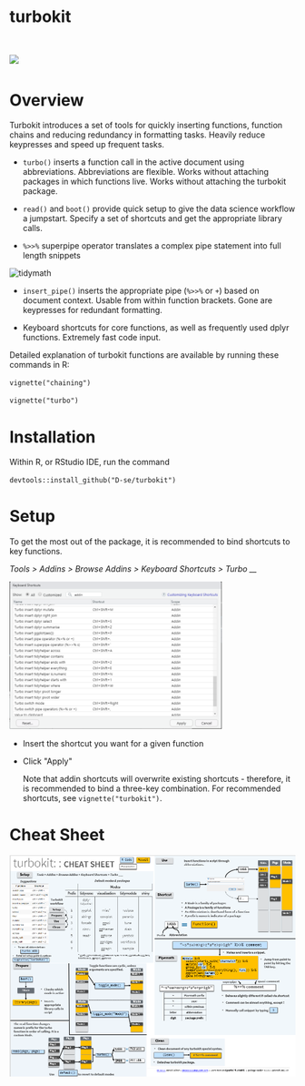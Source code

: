 # turbokit

# ![](http://cranlogs-dev.r-pkg.org/badges/%3Cpackagename%3E)

# Overview

Turbokit introduces a set of tools for quickly inserting functions, function chains and reducing redundancy in formatting tasks. Heavily reduce keypresses and speed up frequent tasks.

-   `turbo()` inserts a function call in the active document using abbreviations. Abbreviations are flexible. Works without attaching packages in which functions live. Works without attaching the turbokit package.

-   `read()` and `boot()` provide quick setup to give the data science workflow a jumpstart. Specify a set of shortcuts and get the appropriate library calls.

<!-- -->

-   `%>>%` superpipe operator translates a complex pipe statement into full length snippets

<img src="https://user-images.githubusercontent.com/59521296/115900266-55682080-a492-11eb-9900-132af0de617d.gif" alt="tidymath" width="417"/>

-   `insert_pipe()` inserts the appropriate pipe (`%>>%` or `+`) based on document context. Usable from within function brackets. Gone are keypresses for redundant formatting.

-   Keyboard shortcuts for core functions, as well as frequently used dplyr functions. Extremely fast code input.

Detailed explanation of turbokit functions are available by running these commands in R:

`vignette("chaining")`

`vignette("turbo")`

# Installation

Within R, or RStudio IDE, run the command

`devtools::install_github("D-se/turbokit")`

# Setup

To get the most out of the package, it is recommended to bind shortcuts to key functions.

*Tools \> Addins \> Browse Addins \> Keyboard Shortcuts \> Turbo \_\_*

<img src="images/shortcuts.png" width="374"/>

-   Insert the shortcut you want for a given function

-   Click "Apply"

    Note that addin shortcuts will overwrite existing shortcuts - therefore, it is recommended to bind a three-key combination. For recommended shortcuts, see `vignette("turbokit")`.

# Cheat Sheet

[![](images/cheatsheetthumb-01.png)](https://github.com/D-Se/turbokitcheatsheet/blob/main/turbokit.pdf)

